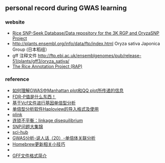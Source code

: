 ## personal record during GWAS learning

### website
* [Rice SNP-Seek Database/Data repository for the 3K RGP and OryzaSNP Project](https://snp-seek.irri.org/_download.zul;jsessionid=B74C12560F462883DB15E8B804592950)
* http://plants.ensembl.org/info/data/ftp/index.html  Oryza sativa Japonica Group (日本稻组）
* gff 注释文件 http://ftp.ebi.ac.uk/ensemblgenomes/pub/release-51/plants/gff3/oryza_sativa/
* [The Rice Annotation Project (RAP)](https://rapdb.dna.affrc.go.jp/)


### reference
* [如何理解GWAS中Manhattan plot和QQ plot所传递的信息](https://mp.weixin.qq.com/s/93gm-TsWEamML-ghBzFSPg)
* [FDR-P值是什么东西！](https://www.jianshu.com/p/949626b18e69)
* [基于Vcf文件进行基因单倍型分析](https://www.jianshu.com/p/89e45a330de5)
* [单倍型分析软件Haploview的导入格式及使用](https://cloud.tencent.com/developer/article/1613753)
* [plink](http://zzz.bwh.harvard.edu/plink/dataman.shtml)
* [连锁不平衡：linkage disequilibrium](https://cloud.tencent.com/developer/article/1625934)
* [SNP问题大集锦](https://www.cnblogs.com/wangprince2017/p/9815380.html)
* [sci-hub](https://sci-hub.st/)
* [GWAS分析-说人话（20）-单倍体关联分析](https://www.jianshu.com/p/66262b7655bc)
* [Homebrew更新相关小技巧](https://blog.chaosjohn.com/Homebrew-upgrade.html)
* 
* [GFF文件格式简介](https://cloud.tencent.com/developer/article/1625201#:~:text=GFF%E5%85%A8%E7%A7%B0Generic%20Feature%20Format%2C,%E6%8F%8F%E8%BF%B0%E4%BA%86%E5%9F%BA%E5%9B%A0%E7%BB%84%E4%B8%8A%E5%90%84%E7%A7%8D%E7%89%B9%E5%BE%81%E7%9A%84%E5%8C%BA%E9%97%B4%E4%BF%A1%E6%81%AF%EF%BC%8C%E5%8C%85%E6%8B%AC%E6%9F%93%E8%89%B2%E4%BD%93%EF%BC%8C%E5%9F%BA%E5%9B%A0%EF%BC%8C%E8%BD%AC%E5%BD%95%E6%9C%AC%E7%AD%89%E3%80%82%20GFF%E6%96%87%E4%BB%B6%E6%9C%AC%E8%B4%A8%E4%B8%8A%E6%98%AF%E4%B8%80%E4%B8%AAt%E5%88%86%E9%9A%94%E7%9A%84%EF%BC%8C%E5%85%B19%E5%88%97%E7%9A%84%E7%BA%AF%E6%96%87%E6%9C%AC%E6%96%87%E4%BB%B6%E3%80%82%201.%20column1)

